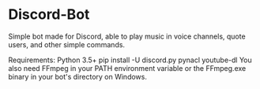 # Discord-Bot
Simple bot made for Discord, able to play music in voice channels, quote users, and other simple commands.

Requirements:
Python 3.5+
pip install -U discord.py pynacl youtube-dl
You also need FFmpeg in your PATH environment variable or the FFmpeg.exe binary in your bot's directory on Windows.
